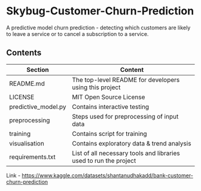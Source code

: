 # Skybug-Customer-Churn-Prediction
A predictive model churn prediction - detecting which customers are likely to leave a service or to cancel a subscription to a service.

## Contents
| Section         |    Content                                              |
|-----------------|---------------------------------------------------------|
| README.md       |The top-level README for developers using this project   | 
| LICENSE         | MIT Open Source License                                 |
|predictive_model.py | Contains interactive testing                         |
|preprocessing    |Steps used for preprocessing of input data               |
| training        | Contains script for training                            |
|visualisation    | Contains exploratory data & trend analysis              |
|requirements.txt |List of all necessary tools and libraries used to run the project|


Link - https://www.kaggle.com/datasets/shantanudhakadd/bank-customer-churn-prediction

